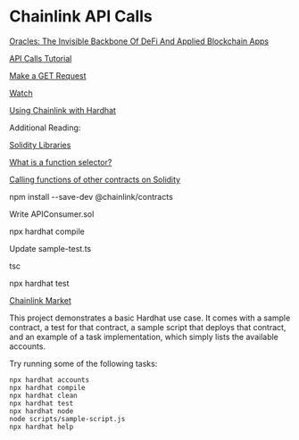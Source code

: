 # Chainlink API Calls

[Oracles: The Invisible Backbone Of DeFi And Applied Blockchain Apps](https://www.forbes.com/sites/lawrencewintermeyer/2021/10/14/cryptohacks-oraclesthe-invisible-backbone-of-defi-and-applied-blockchain-apps/?sh=1125ee81182d)

[API Calls Tutorial](https://docs.chain.link/docs/advanced-tutorial/)

[Make a GET Request](https://docs.chain.link/docs/make-a-http-get-request/)

[Watch](https://www.youtube.com/watch?v=AtHp7me2Yks)

[Using Chainlink with Hardhat](https://blog.chain.link/using-chainlink-with-hardhat/)

Additional Reading:

[Solidity Libraries](https://www.tutorialspoint.com/solidity/solidity_libraries.htm)

[What is a function selector?](https://ethereum.stackexchange.com/questions/72363/what-is-a-function-selector)

[Calling functions of other contracts on Solidity](https://medium.com/@houzier.saurav/calling-functions-of-other-contracts-on-solidity-9c80eed05e0f)


npm install --save-dev @chainlink/contracts

Write APIConsumer.sol

npx hardhat compile

Update sample-test.ts

tsc

npx hardhat test

[Chainlink Market](https://market.link/)


This project demonstrates a basic Hardhat use case. It comes with a sample contract, a test for that contract, a sample script that deploys that contract, and an example of a task implementation, which simply lists the available accounts.

Try running some of the following tasks:

```shell
npx hardhat accounts
npx hardhat compile
npx hardhat clean
npx hardhat test
npx hardhat node
node scripts/sample-script.js
npx hardhat help
```
